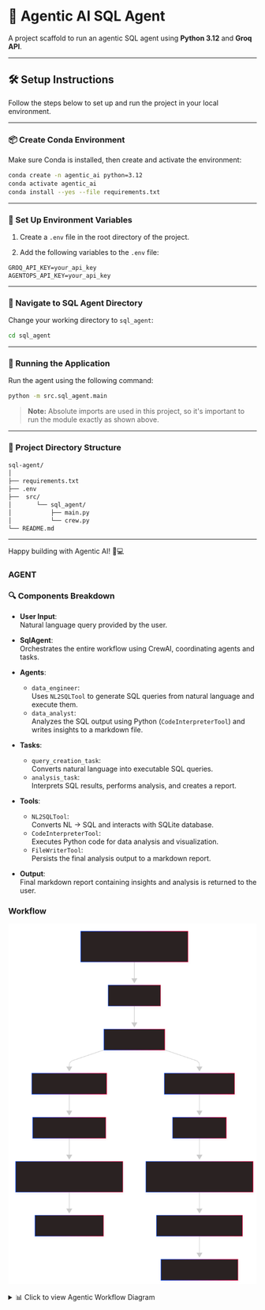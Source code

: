 # 🤖 Agentic AI SQL Agent

A project scaffold to run an agentic SQL agent using **Python 3.12** and **Groq API**.

---

## 🛠️ Setup Instructions

Follow the steps below to set up and run the project in your local environment.

---

### 📦 Create Conda Environment

Make sure Conda is installed, then create and activate the environment:

```bash
conda create -n agentic_ai python=3.12
conda activate agentic_ai
conda install --yes --file requirements.txt
```

---

### 🔐 Set Up Environment Variables

1. Create a `.env` file in the root directory of the project.

2. Add the following variables to the `.env` file:

```env
GROQ_API_KEY=your_api_key
AGENTOPS_API_KEY=your_api_key
```

---

### 📂 Navigate to SQL Agent Directory

Change your working directory to `sql_agent`:

```bash
cd sql_agent
```

---

### 🚀 Running the Application

Run the agent using the following command:

```bash
python -m src.sql_agent.main
```

> **Note:** Absolute imports are used in this project, so it's important to run the module exactly as shown above.

---

### 📁 Project Directory Structure

```plaintext
sql-agent/
│
├── requirements.txt
├── .env
├──  src/
│       └── sql_agent/
│           ├── main.py
│           └── crew.py
└── README.md
```

---

Happy building with Agentic AI! 🧠💻

### AGENT
### 🔍 Components Breakdown

- **User Input**:  
  Natural language query provided by the user.

- **SqlAgent**:  
  Orchestrates the entire workflow using CrewAI, coordinating agents and tasks.

- **Agents**:
  - `data_engineer`:  
    Uses `NL2SQLTool` to generate SQL queries from natural language and execute them.
  - `data_analyst`:  
    Analyzes the SQL output using Python (`CodeInterpreterTool`) and writes insights to a markdown file.

- **Tasks**:
  - `query_creation_task`:  
    Converts natural language into executable SQL queries.
  - `analysis_task`:  
    Interprets SQL results, performs analysis, and creates a report.

- **Tools**:
  - `NL2SQLTool`:  
    Converts NL → SQL and interacts with SQLite database.
  - `CodeInterpreterTool`:  
    Executes Python code for data analysis and visualization.
  - `FileWriterTool`:  
    Persists the final analysis output to a markdown report.

- **Output**:  
  Final markdown report containing insights and analysis is returned to the user.


### Workflow
![Workflow Diagram](agent_workflow.svg)

<details>
<summary>📊 Click to view Agentic Workflow Diagram</summary>

```mermaid
graph TD
    A["User Input (e.g., 'Analyze sales patterns for product B')"] --> B["crew.kickoff()"]
    B --> C["SqlAgent.crew()"]
    C --> D1["data_engineer Agent"]
    C --> D2["data_analyst Agent"]

    D1 --> E1["query_creation_task"]
    E1 --> F1["NL2SQLTool (Generate + Execute SQL) + FileWriterTool"]

    D2 --> E2["analysis_task"]
    E2 --> F2["CodeInterpreterTool + FileWriterTool"]

    F1 --> G["SQL DB (sales.db)"]
    F2 --> H["Final Report (Markdown)"]

    H --> I["Return Result to User"]
</details> ```
